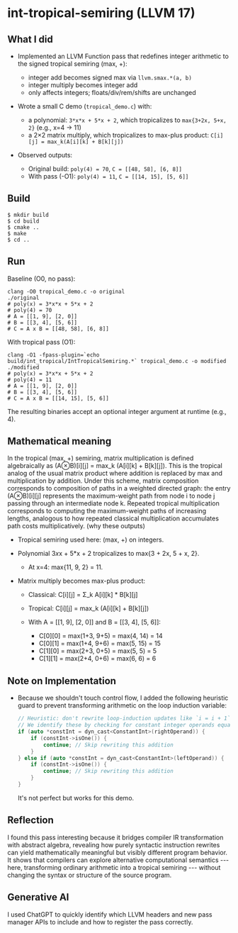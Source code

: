 # int-tropical-semiring (LLVM 17)

## What I did

* Implemented an LLVM Function pass that redefines integer arithmetic to the signed tropical semiring (max, +):

  * integer add becomes signed max via `llvm.smax.*(a, b)`
  * integer multiply becomes integer add
  * only affects integers; floats/div/rem/shifts are unchanged

* Wrote a small C demo (`tropical_demo.c`) with:

  * a polynomial: `3*x*x + 5*x + 2`, which tropicalizes to `max{3+2x, 5+x, 2}` (e.g., x=4 -> 11)
  * a 2×2 matrix multiply, which tropicalizes to max-plus product: `C[i][j] = max_k(A[i][k] + B[k][j])`

* Observed outputs:

  * Original build: `poly(4) = 70`, `C = [[48, 58], [6, 8]]`
  * With pass (-O1): `poly(4) = 11`, `C = [[14, 15], [5, 6]]`

## Build

```
$ mkdir build
$ cd build
$ cmake ..
$ make
$ cd ..
```

## Run

Baseline (O0, no pass):

```
clang -O0 tropical_demo.c -o original
./original
# poly(x) = 3*x*x + 5*x + 2
# poly(4) = 70
# A = [[1, 9], [2, 0]]
# B = [[3, 4], [5, 6]]
# C = A x B = [[48, 58], [6, 8]]
```

With tropical pass (O1):

```
clang -O1 -fpass-plugin=`echo build/int_tropical/IntTropicalSemiring.*` tropical_demo.c -o modified
./modified
# poly(x) = 3*x*x + 5*x + 2
# poly(4) = 11
# A = [[1, 9], [2, 0]]
# B = [[3, 4], [5, 6]]
# C = A x B = [[14, 15], [5, 6]]
```

The resulting binaries accept an optional integer argument at runtime (e.g., 4).

## Mathematical meaning

In the tropical (max, +) semiring, matrix multiplication is defined algebraically as (A⊗B)[i][j] = max_k (A[i][k] + B[k][j]). This is the tropical analog of the usual matrix product where addition is replaced by max and multiplication by addition. Under this scheme, matrix composition corresponds to composition of paths in a weighted directed graph: the entry (A⊗B)[i][j] represents the maximum-weight path from node i to node j passing through an intermediate node k. Repeated tropical multiplication corresponds to computing the maximum-weight paths of increasing lengths, analogous to how repeated classical multiplication accumulates path costs multiplicatively. (why these outputs)

* Tropical semiring used here: (max, +) on integers.

* Polynomial 3*x*x + 5*x + 2 tropicalizes to max{3 + 2x, 5 + x, 2}.

  * At x=4: max{11, 9, 2} = 11.

* Matrix multiply becomes max-plus product:

  * Classical: C[i][j] = Σ_k A[i][k] * B[k][j]
  * Tropical:  C[i][j] = max_k (A[i][k] + B[k][j])
  * With A = [[1, 9], [2, 0]] and B = [[3, 4], [5, 6]]:

    * C[0][0] = max(1+3, 9+5) = max(4, 14) = 14
    * C[0][1] = max(1+4, 9+6) = max(5, 15) = 15
    * C[1][0] = max(2+3, 0+5) = max(5, 5) = 5
    * C[1][1] = max(2+4, 0+6) = max(6, 6) = 6

## Note on Implementation

* Because we shouldn't touch control flow, I added the following heuristic guard to prevent transforming arithmetic on the loop induction variable:

  ```cpp
  // Heuristic: don't rewrite loop-induction updates like `i = i + 1`.
  // We identify these by checking for constant integer operands equal to 1.
  if (auto *constInt = dyn_cast<ConstantInt>(rightOperand)) {
      if (constInt->isOne()) {
          continue; // Skip rewriting this addition
      }
  } else if (auto *constInt = dyn_cast<ConstantInt>(leftOperand)) {
      if (constInt->isOne()) {
          continue; // Skip rewriting this addition
      }
  }
  ```

  It's not perfect but works for this demo.

## Reflection

I found this pass interesting because it bridges compiler IR transformation with abstract algebra, revealing how purely syntactic instruction rewrites can yield mathematically meaningful but visibly different program behavior. It shows that compilers can explore alternative computational semantics --- here, transforming ordinary arithmetic into a tropical semiring --- without changing the syntax or structure of the source program.

## Generative AI

I used ChatGPT to quickly identify which LLVM headers and new pass manager APIs to include and how to register the pass correctly.
